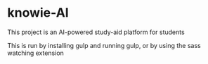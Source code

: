 # knowie-AI

This project is an AI-powered study-aid platform for students

This is run by installing gulp and running gulp, or by using the sass watching extension
